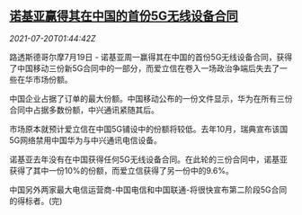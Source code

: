 <!--1626746463000-->
[诺基亚赢得其在中国的首份5G无线设备合同](https://cn.reuters.com/article/nokia-china-5g-contract-0719-mon-idCNKBS2EQ04C)
------

<div><i>2021-07-20T01:44:42Z</i></div><p>路透斯德哥尔摩7月19日 - 诺基亚周一赢得其在中国的首份5G无线设备合同，获得了中国移动三份新5G合同中的一部分，而爱立信在卷入一场政治争端后失去了一些在华市场份额。</p><p>中国企业占据了订单的最大份额。中国移动公布的一份文件显示，华为在所有三份合同中占据多数份额，中兴通讯紧随其后。</p><p>市场原本就预计爱立信在中国5G铺设中的份额将较低。去年10月，瑞典宣布该国5G网络禁用中国华为与中兴通讯电信设备。</p><p>诺基亚去年没有在中国获得任何5G无线设备合同。在此轮的三份合同中，诺基亚获得了其中一份10%的份额，而爱立信获得了另一份中的9.6%。</p><p>中国另外两家最大电信运营商-中国电信和中国联通-将很快宣布第二阶段5G合同的得标者。(完)</p>
